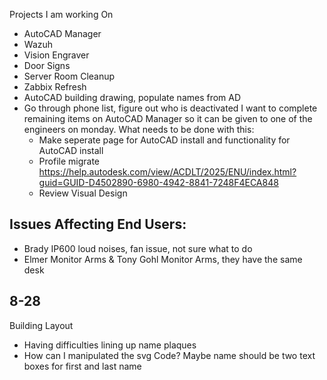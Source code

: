 
Projects I am working On
- AutoCAD Manager
- Wazuh
- Vision Engraver
- Door Signs
- Server Room Cleanup
- Zabbix Refresh
- AutoCAD building drawing, populate names from AD
- Go through phone list, figure out who is deactivated
I want to complete remaining items on AutoCAD Manager so it can be given to one of the engineers on monday. What needs to be done with this:
	- Make seperate page for AutoCAD install and functionality for AutoCAD install
	- Profile migrate https://help.autodesk.com/view/ACDLT/2025/ENU/index.html?guid=GUID-D4502890-6980-4942-8841-7248F4ECA848
	- Review Visual Design 


Issues Affecting End Users:
- 
- Brady IP600 loud noises, fan issue, not sure what to do
- Elmer Monitor Arms & Tony Gohl Monitor Arms, they have the same desk 

## 8-28



Building Layout
- Having difficulties lining up name plaques
- How can I manipulated the svg Code? Maybe name should be two text boxes for first and last name